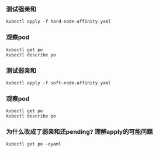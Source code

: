### 测试强亲和
```
kubectl apply -f hard-node-affinity.yaml
```
### 观察pod
```
kubectl get po
kubectl describe po
```
### 测试弱亲和
```
kubectl apply -f soft-node-affinity.yaml
```
### 观察pod
```
kubectl get po
kubectl describe po
```
### 为什么改成了弱亲和还pending? 理解apply的可能问题
```
kubectl get po -oyaml
```